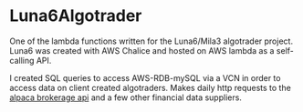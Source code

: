 # Luna6Algotrader

One of the lambda functions written for the Luna6/Mila3 algotrader project. Luna6 was created with AWS Chalice and hosted on AWS lambda as a self-calling API. 

I created SQL queries to access AWS-RDB-mySQL via a VCN in order to access data on client created algotraders. 
Makes daily http requests to the [alpaca brokerage api](https://alpaca.markets/) and a few other financial data suppliers. 
